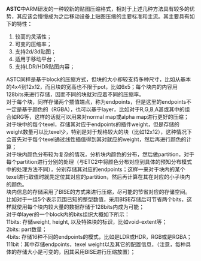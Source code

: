 **ASTC**中ARM研发的一种较新的贴图压缩格式，相对于上述几种方法具有较多的优势，其应该会慢慢成为之后移动设备上贴图压缩的主要标准和主流。其主要具有如下的特性：

1.  较高的灵活性；
2.  可变的压缩率；
3.  支持2d/3d贴图；
4.  适用于移动平台；
5.  支持LDR/HDR贴图内容；

ASTC同样是基于block的压缩方式，但块的大小却较支持多种尺寸，比如从基本的4x4到12x12，而且块的宽高也不限于pot，比如6x5；每个块内的内容用128bits来进行存储，因而不同的块就对应着不同的压缩率。\
对于每个块，同样存储两个插值端点，称为endpoints，但是这里的endpoints不一定是基于颜色的（RGBA），也可以基于layer，比如对于R,G,B,A甚或其中的组合如RG等，这样的话就可以用来对normal
map或alpha map进行更好的压缩；\
对于块中的每个texel，存储其对应于endpoints的插件weight，但是存储的weight数量可以比texel少，特别是对于规格较大的块（比如12x12），这种情况下会首先对于每个texel通过线性插值得到其对就应的weight，然后再进行颜色的计算；\
对于块内颜色分布较为复杂的情况，分析块内颜色的分布，然后做partition，对于每个partition进行分别的处理（与ETC2中将颜色分布对应到具体的预知分布模式中的处理方法不同），分别存储其对应的endpoints；这样一来对于块内的某个texel进行取值时就先定位其对应的partition，然后再计算在其在对应的小子块内的颜色。\
块内信息的存储采用了BISE的方式来进行压缩，尽可能的节省对应的存储空间。比如对于一组5个表示范围已知的整型数值，采用BISE存储后可节省两个bits，这样就使用每个块内较大量的数据存储于128bits内成为可能；\
对于单layer的一个block内的bits组织大概如下所示：\
11bits: 存储weight, height, 以及特殊块的标识，比如void-extent等；\
2bits: part数量；\
4bits: 存储16种不同的endpoints的模式，比如是LDR或HDR，RGB或是RGBA；\
111bit：其中存储endpoints，texel
weight以及其它的配置信息，（注意，每种具体的存储大小是可变的，因其采用BISE进行压缩放置）；

